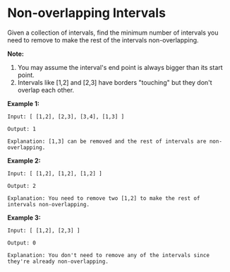 # Non-overlapping Intervals

Given a collection of intervals, find the minimum number of intervals you need to remove to make the rest of the intervals non-overlapping.

**Note:**

1. You may assume the interval's end point is always bigger than its start point.
2. Intervals like [1,2] and [2,3] have borders "touching" but they don't overlap each other.



**Example 1:**

```
Input: [ [1,2], [2,3], [3,4], [1,3] ]

Output: 1

Explanation: [1,3] can be removed and the rest of intervals are non-overlapping.
```



**Example 2:**

```
Input: [ [1,2], [1,2], [1,2] ]

Output: 2

Explanation: You need to remove two [1,2] to make the rest of intervals non-overlapping.
```



**Example 3:**

```
Input: [ [1,2], [2,3] ]

Output: 0

Explanation: You don't need to remove any of the intervals since they're already non-overlapping.
```
